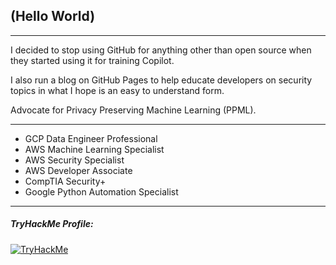 ## (Hello World)

---

I decided to stop using GitHub for anything other than open source when they started using it for training Copilot.

I also run a blog on GitHub Pages to help educate developers on security topics in what I hope is an easy to understand form.

Advocate for Privacy Preserving Machine Learning (PPML).

---

- GCP Data Engineer Professional
- AWS Machine Learning Specialist
- AWS Security Specialist
- AWS Developer Associate
- CompTIA Security+
- Google Python Automation Specialist

---

<!---
##### Leetcode Profile:
--->


##### TryHackMe Profile:
[<img src="https://tryhackme-badges.s3.amazonaws.com/viol3nt.png" alt="TryHackMe">](https://tryhackme.com/p/viol3nt)


<!---
##### Latest Articles:
--->
